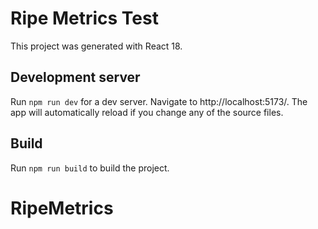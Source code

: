 # Ripe Metrics Test

This project was generated with React 18.

## Development server

Run `npm run dev` for a dev server. Navigate to http://localhost:5173/. The app will automatically reload if you change any of the source files.

## Build

Run `npm run build` to build the project.

# RipeMetrics